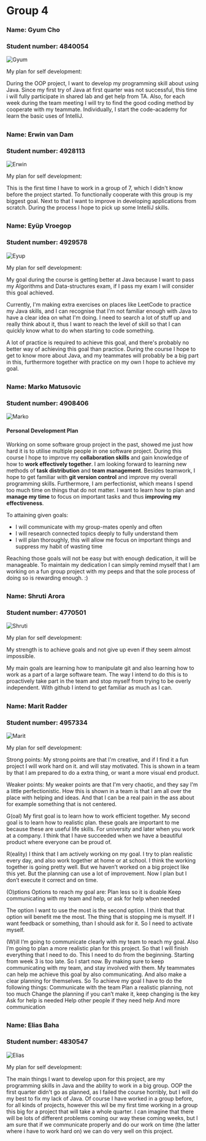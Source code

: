 ﻿# Group 4

### Name: Gyum Cho

### Student number: 4840054

![Gyum](GyumPicture.jpg)

My plan for self development:

During the OOP project, I want to develop my programming skill about using Java. Since my first try of Java at first quarter was not successful, this time i will fully participate in shared lab and get help from TA. Also, for each week during the team meeting I will try to find the good coding method by cooperate with my teammate. Individually, I start the code-academy for learn the basic uses of IntelliJ.

##

### Name: Erwin van Dam

### Student number: 4928113

![Erwin](ErwinPicture.jpg)

My plan for self development:

This is the first time I have to work in a group of 7, which I didn't know before the project started. To functionally cooperate with this group is my biggest goal. Next to that I want to improve in developing applications from scratch. During the process I hope to pick up some IntelliJ skills.

##

### Name: Eyüp Vroegop

### Student number: 4929578

![Eyup](EyupPicture.jpg)

My plan for self development:

My goal during the course is getting better at Java because I want to pass my Algorithms and Data-structures exam, if I pass my exam I will consider this goal achieved.

Currently, I'm making extra exercises on places like LeetCode to practice my Java skills, and I can  recognise that I'm not familiar enough with Java to have a clear idea on what I'm doing. I need to search a lot of stuff up and really think about it, thus I want to reach the level of skill so that I can quickly know what to do when starting to code something.

A lot of practice is required to achieve this goal, and there's probably no better way of achieving this goal than practice. During the course I hope to get to know more about Java, and my teammates will probably be a big part in this, furthermore together with practice on my own I hope to achieve my goal.

##

### Name: Marko Matusovic

### Student number: 4908406

![Marko](MarkoPicture.jpg)

#### Personal Development Plan

Working on some software group project in the past, showed me just how hard it is to utilise multiple people in one software project. During this course I hope to improve my **collaboration skills** and gain knowledge of how to **work effectively together**. I am looking forward to learning new methods of **task distribution** and **team management**. Besides teamwork, I hope to get familiar with **git version control** and improve my overall programming skills. Furthermore, I am perfectionist, which means I spend too much time on things that do not matter. I want to learn how to plan and **manage my time** to focus on important tasks and thus **improving my effectiveness**.

To attaining given goals:
- I will communicate with my group-mates openly and often
- I will research connected topics deeply to fully understand them
- I will plan thoroughly, this will allow me focus on important things and suppress my habit of wasting time

Reaching those goals will not be easy but with enough dedication, it will be manageable. To maintain my dedication I can simply remind myself that I am working on a fun group project with my peeps and that the sole process of doing so is rewarding enough. :)

##

### Name: Shruti Arora

### Student number: 4770501

![Shruti](http://i64.tinypic.com/2d1lsgh.jpg)

My plan for self development:

My strength is to achieve goals and not give up even if they seem almost impossible.

My main goals are learning how to manipulate git and also learning how to work as a part of a large software team. The way I intend to do this is to proactively take part in the team and stop myself from trying to be overly independent. With github I intend to get familiar as much as I can.

##

### Name: Marit Radder

### Student number: 4957334

![Marit](MaritPicture.jpg)

My plan for self development:

Strong points:
My strong points are that I'm creative, and if I find it a fun project I will work hard on it. and will stay motivated. This is shown in a team by that I am prepared to do a extra thing, or want a more visual end product.

Weaker points:
My weaker points are that I'm very chaotic, and they say I'm a little perfectionistic. How this is shown in a team is that I am all over the place with helping and ideas. And that I can be a real pain in the ass about for example something that is not centered.

G(oal)
My first goal is to learn how to work efficient together.
My second goal is to learn how to realistic plan.
these goals are important to me because these are useful life skills. For university and later when you work at a company.
I think that I have succeeded when we have a beautiful product where everyone can be proud of.


R(eality)
I think that I am actively working on my goal. I try to plan realistic every day, and also work together at home or at school.
I think the working together is going pretty well. But we haven’t worked on a big project like this yet. But the planning can use a lot of improvement. Now I plan but I don’t execute it correct and on time.

(O)ptions
Options to reach my goal are:
Plan less so it is doable
Keep communicating with my team and help, or ask for help when needed

The option I want to use the most is the second option. I think that that option will benefit me the most.
The thing that is stopping me is myself. If I want feedback or something, than I should ask for it. So I need to activate myself.

(W)ill
I’m going to communicate clearly with my team to reach my goal. Also I’m going to plan a more realistic plan for this project. So that I will finish everything that I need to do.
This I need to do from the beginning. Starting from week 3 is too late. So I start now. By making sure to keep communicating with my team, and stay involved with them.
My teammates can help me achieve this goal by also communicating. And also make a clear planning for themselves. So To achieve my goal I have to do the following things:
Communicate with the team
Plan a realistic planning, not too much
Change the planning if you can’t make it, keep changing is the key
Ask for help is needed
Help other people if they need help
And more communication


##

### Name: Elias Baha

### Student number: 4830547

![Elias](EliasPicture.jpg)

My plan for self development:

The main things I want to develop upon for this project, are my programming skills in Java and the ability to work in a big group.
OOP the first quarter didn't go as planned, as I failed the course horribly, but I will do my best to fix my lack of Java.
Of course I have worked in a group before, for all kinds of projects, however this wil be my first time working in a group this big for a project that will take a whole quarter. I can imagine that there will be lots of different problems coming our way these coming weeks, but I am sure that if we communicate properly and do our work on time (the latter where i have to work hard on) we can do very well on this project.